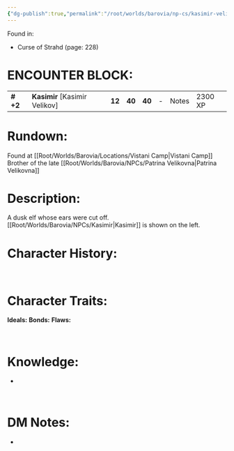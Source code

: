 ```yaml
---
{"dg-publish":true,"permalink":"/root/worlds/barovia/np-cs/kasimir-velikov/","tags":["Barovia"]}
---
```


Found in:

-   Curse of Strahd (page: 228)

# **ENCOUNTER BLOCK:**

|           |                                   |        |        |        |     |       |         |
|-----------|-----------------------------------|--------|--------|--------|-----|-------|---------|
| **\# +2** | **Kasimir** [Kasimir Velikov] | **12** | **40** | **40** | \-  | Notes | 2300 XP |

# **Rundown:**

Found at [[Root/Worlds/Barovia/Locations/Vistani Camp\|Vistani Camp]]
Brother of the late [[Root/Worlds/Barovia/NPCs/Patrina Velikovna\|Patrina Velikovna]] 

# **Description:**

A dusk elf whose ears were cut off. [[Root/Worlds/Barovia/NPCs/Kasimir\|Kasimir]] is shown on the left.

# **Character History:**
 

# **Character Traits:** 

**Ideals:**
**Bonds:**
**Flaws:**


 

# **Knowledge:**

-    

 

# **DM Notes:**

-    
